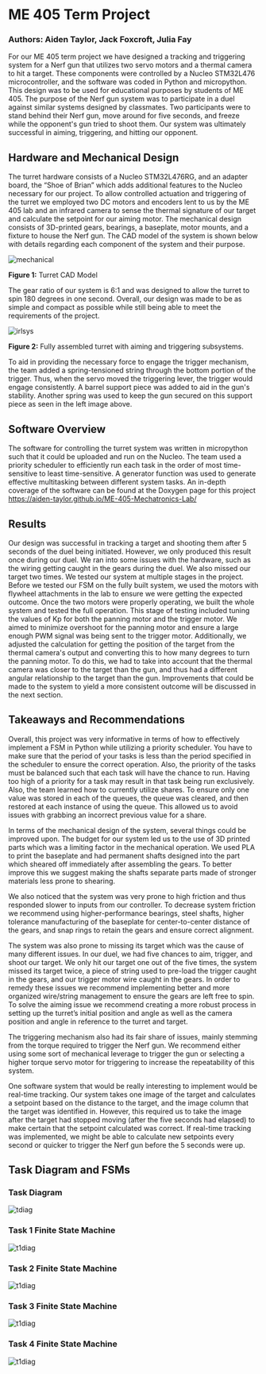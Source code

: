 # ME 405 Term Project
### Authors: Aiden Taylor, Jack Foxcroft, Julia Fay
For our ME 405 term project we have designed a tracking and triggering system for a Nerf gun that utilizes two servo motors and a thermal camera to hit a target. These components were controlled by a Nucleo STM32L476 microcontroller, and the software was coded in Python and micropython. This design was to be used for educational purposes by students of ME 405. The purpose of the Nerf gun system was to participate in a duel against similar systems designed by classmates. Two participants were to stand behind their Nerf gun, move around for five seconds, and freeze while the opponent's gun tried to shoot them. Our system was ultimately successful in aiming, triggering, and hitting our opponent.

## Hardware and Mechanical Design
The turret hardware consists of a Nucleo STM32L476RG, and an adapter board, the “Shoe of Brian” which adds additional features to the Nucleo necessary for our project. To allow controlled actuation and triggering of the turret we employed two DC motors and encoders lent to us by the ME 405 lab and an infrared camera to sense the thermal signature of our target and calculate the setpoint for our aiming motor.
The mechanical design consists of 3D-printed gears, bearings, a baseplate, motor mounts, and a fixture to house the Nerf gun. The CAD model of the system is shown below with details regarding each component of the system and their purpose.

![mechanical](sys.png)

**Figure 1:** Turret CAD Model

The gear ratio of our system is 6:1 and was designed to allow the turret to spin 180 degrees in one second. Overall, our design was made to be as simple and compact as possible while still being able to meet the requirements of the project.

![irlsys](turret.png)

**Figure 2:** Fully assembled turret with aiming and triggering subsystems.

To aid in providing the necessary force to engage the trigger mechanism, the team added a spring-tensioned string through the bottom portion of the trigger. Thus, when the servo moved the triggering lever, the trigger would engage consistently. A barrel support piece was added to aid in the gun's stability. Another spring was used to keep the gun secured on this support piece as seen in the left image above.

## Software Overview
The software for controlling the turret system was written in micropython such that it could be uploaded and run on the Nucleo. The team used a priority scheduler to efficiently run each task in the order of most time-sensitive to least time-sensitive. A generator function was used to generate effective multitasking between different system tasks. An in-depth coverage of the software can be found at the Doxygen page for this project https://aiden-taylor.github.io/ME-405-Mechatronics-Lab/

## Results
Our design was successful in tracking a target and shooting them after 5 seconds of the duel being initiated. However, we only produced this result once during our duel. We ran into some issues with the hardware, such as the wiring getting caught in the gears during the duel. We also missed our target two times. We tested our system at multiple stages in the project. Before we tested our FSM on the fully built system, we used the motors with flywheel attachments in the lab to ensure we were getting the expected outcome. Once the two motors were properly operating, we built the whole system and tested the full operation. This stage of testing included tuning the values of Kp for both the panning motor and the trigger motor. We aimed to minimize overshoot for the panning motor and ensure a large enough PWM signal was being sent to the trigger motor. Additionally, we adjusted the calculation for getting the position of the target from the thermal camera's output and converting this to how many degrees to turn the panning motor. To do this, we had to take into account that the thermal camera was closer to the target than the gun, and thus had a different angular relationship to the target than the gun. Improvements that could be made to the system to yield a more consistent outcome will be discussed in the next section.

## Takeaways and Recommendations
Overall, this project was very informative in terms of how to effectively implement a FSM in Python while utilizing a priority scheduler. You have to make sure that the period of your tasks is less than the period specified in the scheduler to ensure the correct operation. Also, the priority of the tasks must be balanced such that each task will have the chance to run. Having too high of a priority for a task may result in that task being run exclusively. Also, the team learned how to currently utilize shares. To ensure only one value was stored in each of the queues, the queue was cleared, and then restored at each instance of using the queue. This allowed us to avoid issues with grabbing an incorrect previous value for a share. 

In terms of the mechanical design of the system, several things could be improved upon. The budget for our system led us to the use of 3D printed parts which was a limiting factor in the mechanical operation. We used PLA to print the baseplate and had permanent shafts designed into the part which sheared off immediately after assembling the gears. To better improve this we suggest making the shafts separate parts made of stronger materials less prone to shearing.

We also noticed that the system was very prone to high friction and thus responded slower to inputs from our controller. To decrease system friction we recommend using higher-performance bearings, steel shafts, higher tolerance manufacturing of the baseplate for center-to-center distance of the gears, and snap rings to retain the gears and ensure correct alignment.

The system was also prone to missing its target which was the cause of many different issues. In our duel, we had five chances to aim, trigger, and shoot our target. We only hit our target one out of the five times, the system missed its target twice, a piece of string used to pre-load the trigger caught in the gears, and our trigger motor wire caught in the gears. In order to remedy these issues we recommend implementing better and more organized wire/string management to ensure the gears are left free to spin. To solve the aiming issue we recommend creating a more robust process in setting up the turret’s initial position and angle as well as the camera position and angle in reference to the turret and target.

The triggering mechanism also had its fair share of issues, mainly stemming from the torque required to trigger the Nerf gun. We recommend either using some sort of mechanical leverage to trigger the gun or selecting a higher torque servo motor for triggering to increase the repeatability of this system.

One software system that would be really interesting to implement would be real-time tracking. Our system takes one image of the target and calculates a setpoint based on the distance to the target, and the image column that the target was identified in. However, this required us to take the image after the target had stopped moving (after the five seconds had elapsed) to make certain that the setpoint calculated was correct. If real-time tracking was implemented, we might be able to calculate new setpoints every second or quicker to trigger the Nerf gun before the 5 seconds were up.

## Task Diagram and FSMs
### Task Diagram
![tdiag](taskdiag.png)

### Task 1 Finite State Machine
![t1diag](t1statediag.png)

### Task 2 Finite State Machine
![t1diag](t2statediag.png)

### Task 3 Finite State Machine
![t1diag](t3statediag.png)

### Task 4 Finite State Machine
![t1diag](t4statediag.png)